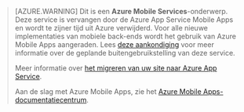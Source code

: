 >[AZURE.WARNING] Dit is een **Azure Mobile Services**-onderwerp.  Deze service is vervangen door de Azure App Service Mobile Apps en wordt te zijner tijd uit Azure verwijderd.  Voor alle nieuwe implementaties van mobiele back-ends wordt het gebruik van Azure Mobile Apps aangeraden.  Lees [deze aankondiging](https://azure.microsoft.com/blog/transition-of-azure-mobile-services/) voor meer informatie over de geplande buitengebruikstelling van deze service.  
> 
> Meer informatie over [het migreren van uw site naar Azure App Service](../articles/app-service-mobile/app-service-mobile-migrating-from-mobile-services.md).
>
> Aan de slag met Azure Mobile Apps, zie het [Azure Mobile Apps-documentatiecentrum](https://azure.microsoft.com/documentation/learning-paths/appservice-mobileapps/).



<!--HONumber=Jun16_HO2-->


